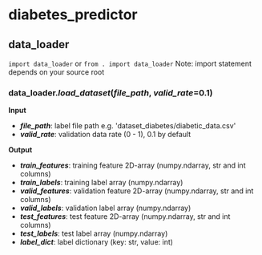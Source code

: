 # diabetes_predictor

## data_loader
`import data_loader` or `from . import data_loader`
Note: import statement depends on your source root

### data_loader.***load_dataset***(*file_path*, *valid_rate*=0.1)
**Input**
- ***file_path***: label file path e.g. 'dataset_diabetes/diabetic_data.csv'
- ***valid_rate***: validation data rate (0 - 1), 0.1 by default

**Output**
- ***train_features***: training feature 2D-array (numpy.ndarray, str and int columns)
- ***train_labels***: training label array (numpy.ndarray)
- ***valid_features***: validation feature 2D-array (numpy.ndarray, str and int columns)
- ***valid_labels***: validation label array (numpy.ndarray)
- ***test_features***: test feature 2D-array (numpy.ndarray, str and int columns)
- ***test_labels***: test label array (numpy.ndarray)
- ***label_dict***: label dictionary (key: str, value: int)
